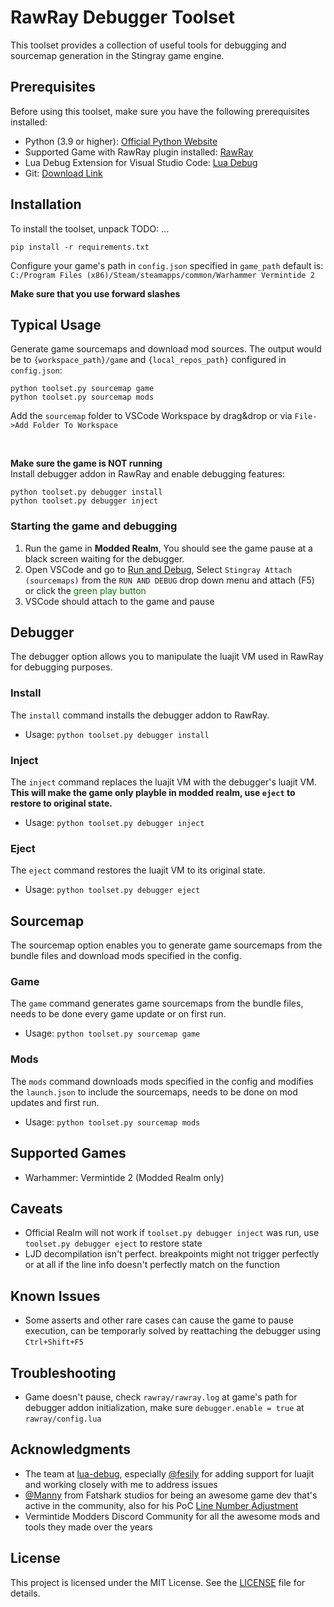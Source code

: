 
# RawRay Debugger Toolset

This toolset provides a collection of useful tools for debugging and sourcemap generation in the Stingray game engine.

## Prerequisites

Before using this toolset, make sure you have the following prerequisites installed:

- Python (3.9 or higher): [Official Python Website](https://www.python.org/downloads/)
- Supported Game with RawRay plugin installed: [RawRay](https://github.com/thewhitegoatcb/rawray#installation)
- Lua Debug Extension for Visual Studio Code: [Lua Debug](https://marketplace.visualstudio.com/items?itemName=actboy168.lua-debug)
- Git: [Download Link](https://git-scm.com/downloads)
## Installation

To install the toolset, unpack TODO: ...
```shell
pip install -r requirements.txt
```

Configure your game's path in `config.json` specified in `game_path` default is: `C:/Program Files (x86)/Steam/steamapps/common/Warhammer Vermintide 2`

**Make sure that you use forward slashes**
## Typical Usage

Generate game sourcemaps and download mod sources. The output would be to `{workspace_path}/game` and `{local_repos_path}` configured in `config.json`:
```shell
python toolset.py sourcemap game
python toolset.py sourcemap mods
```
Add the `sourcemap` folder to VSCode Workspace by drag&drop or via `File->Add Folder To Workspace`

<br>

**Make sure the game is NOT running**<br>
Install debugger addon in RawRay and enable debugging features:
```shell
python toolset.py debugger install
python toolset.py debugger inject
```



### Starting the game and debugging

1. Run the game in **Modded Realm**, You should see the game pause at a black screen waiting for the debugger.
2. Open VSCode and go to [Run and Debug](https://code.visualstudio.com/docs/editor/debugging),
Select `Stingray Attach (sourcemaps)` from the `RUN AND DEBUG` drop down menu and attach (F5) or click the <span style="color:green">green play button</span> 
3. VSCode should attach to the game and pause

## Debugger

The debugger option allows you to manipulate the luajit VM used in RawRay for debugging purposes.

### Install

The `install` command installs the debugger addon to RawRay.

- Usage: `python toolset.py debugger install`

### Inject

The `inject` command replaces the luajit VM with the debugger's luajit VM. **This will make the game only playble in modded realm, use `eject` to restore to original state.**

- Usage: `python toolset.py debugger inject`

### Eject

The `eject` command restores the luajit VM to its original state.

- Usage: `python toolset.py debugger eject`

## Sourcemap

The sourcemap option enables you to generate game sourcemaps from the bundle files and download mods specified in the config.

### Game

The `game` command generates game sourcemaps from the bundle files, needs to be done every game update or on first run.

- Usage: `python toolset.py sourcemap game`

### Mods

The `mods` command downloads mods specified in the config and modifies the `launch.json` to include the sourcemaps, needs to be done on mod updates and first run.

- Usage: `python toolset.py sourcemap mods`

## Supported Games
* Warhammer: Vermintide 2 (Modded Realm only)

## Caveats
* Official Realm will not work if `toolset.py debugger inject` was run, use `toolset.py debugger eject` to restore state
* LJD decompilation isn't perfect. breakpoints might not trigger perfectly or at all if the line info doesn't perfectly match on the function
## Known Issues
* Some asserts and other rare cases can cause the game to pause execution, can be temporarly solved by reattaching the debugger using `Ctrl+Shift+F5` 

## Troubleshooting
* Game doesn't pause, check `rawray/rawray.log` at game's path for debugger addon initialization, make sure `debugger.enable = true` at `rawray/config.lua`
## Acknowledgments
* The team at [lua-debug](https://github.com/actboy168/lua-debug), especially [@fesily](https://github.com/fesily) for adding support for luajit and working closely with me to address issues
* [@Manny](https://github.com/ManuelBlanc) from Fatshark studios for being an awesome game dev that's active in the community, also for his PoC [Line Number Adjustment](https://github.com/ManuelBlanc/ljd/tree/feature-match-line-numbers)
* Vermintide Modders Discord Community for all the awesome mods and tools they made over the years
## License

This project is licensed under the MIT License. See the [LICENSE](LICENSE) file for details.